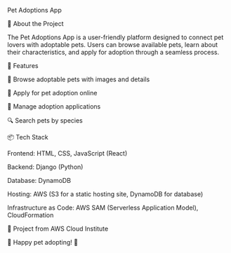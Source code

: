 Pet Adoptions App

🐾 About the Project

The Pet Adoptions App is a user-friendly platform designed to connect pet lovers with adoptable pets. Users can browse available pets, learn about their characteristics, and apply for adoption through a seamless process.

🚀 Features

🐶 Browse adoptable pets with images and details

🏡 Apply for pet adoption online

📝 Manage adoption applications

🔍 Search pets by species

📦 Tech Stack

Frontend: HTML, CSS, JavaScript (React)

Backend: Django (Python)

Database: DynamoDB

Hosting: AWS (S3 for a static hosting site, DynamoDB for database)

Infrastructure as Code: AWS SAM (Serverless Application Model), CloudFormation

🤝 Project from AWS Cloud Institute

🚀 Happy pet adopting! 🐾
